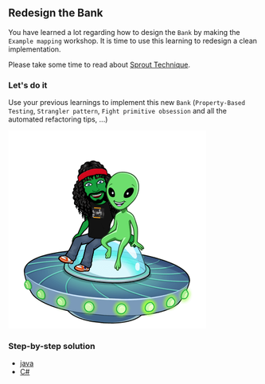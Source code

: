 ## Redesign the Bank
You have learned a lot regarding how to design the `Bank` by making the `Example mapping` workshop.
It is time to use this learning to redesign a clean implementation.

Please take some time to read about [Sprout Technique](https://understandlegacycode.com/blog/key-points-of-working-effectively-with-legacy-code/#1-the-sprout-technique).

### Let's do it
Use your previous learnings to implement this new `Bank` (`Property-Based Testing`, `Strangler pattern`, `Fight primitive obsession` and all the automated refactoring tips, ...)

![Bank redesign](../../docs/img/bank-redesign.png)

### Step-by-step solution
- [java](../../java/docs/10.bank-redesign.md)
- [C#](../../c%23/docs/10.bank-redesign.md)

